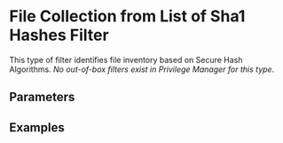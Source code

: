 [title]: # (File Collection from List of Sha1 Hashes Filter)
[tags]: # (filter types)
[priority]: # (2)
# File Collection from List of Sha1 Hashes Filter

This type of filter identifies file inventory based on Secure Hash Algorithms. *No out-of-box filters exist in Privilege Manager for this type*.

## Parameters

## Examples
